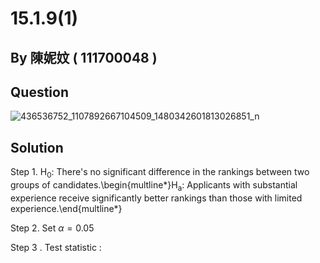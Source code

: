 # 15.1.9(1)

## By 陳妮妏 ( 111700048 )

## Question

![436536752_1107892667104509_1480342601813026851_n](https://github.com/HWTeng-Course/202402-Statistics/assets/162071863/628a52e6-d75d-4dca-85d0-b63dfc84e082)

## Solution

Step 1. H<sub>0</sub>: There's no significant difference in the rankings between two groups of candidates.\begin{multline*}H<sub>a</sub>: Applicants with substantial experience receive significantly better rankings than those with limited experience.\end{multline*}

Step 2. Set  $\alpha=0.05$

Step 3 . Test statistic : 
